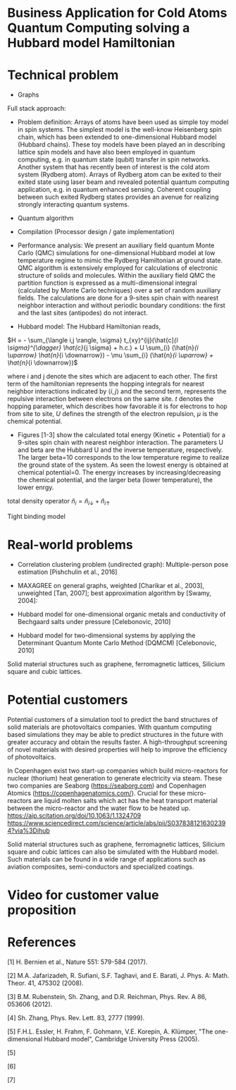 # Business Application for Cold Atoms Quantum Computing solving a Hubbard model Hamiltonian


# Technical problem

- Graphs

Full stack approach:

- Problem definition:
 Arrays of atoms have been used as simple toy model in spin systems. The simplest model is the well-know Heisenberg spin chain, which has been extended to one-dimensional Hubbard model (Hubbard chains). These toy models have been played an in describing lattice spin models and have also been employed in quantum computing, e.g. in quantum state (qubit) transfer in spin networks. Another system that has recently been of interest is the cold atom system (Rydberg atom). Arrays of Rydberg atom can be exited to their exited state using laser beam and revealed potential quantum computing application, e.g. in quantum enhanced sensing. Coherent coupling between such exited Rydberg states provides an avenue for realizing strongly interacting quantum systems.

- Quantum algorithm

- Compilation (Processor design / gate implementation)

- Performance analysis: 
  We present an auxiliary field quantum Monte Carlo (QMC) simulations for one-dimensional Hubbard model at low temperature regime to mimic the Rydberg Hamiltonian at ground state. QMC algorithm is extensively employed for calculations of electronic structure of solids and molecules. Within the auxiliary field QMC the partition function is expressed as a multi-dimensional integral (calculated by Monte Carlo techniques) over a set of random auxiliary fields. The calculations are done for a 9-sites spin chain with nearest neighbor interaction and without periodic boundary conditions: the first and the last sites (antipodes) do not interact.

- Hubbard model: The Hubbard Hamiltonian reads,

$H = - \sum_{\langle i,j \rangle, \sigma} t_{xy}^{ij}(\hat{c]_{i \sigma}^{\dagger} \hat{c}_{j \sigma} + h.c.) + U \sum_{i} (\hat{n}_{i \uparrow} \hat{n}_{i \downarrow}) - \mu \sum_{i} (\hat{n}_{i \uparrow} + \hat{n}_{i \downarrow})$

where i and j denote the sites which are adjacent to each other. 
The first term of the hamiltonian represents the hopping integrals for nearest neighbor interactions indicated by $\langle i,j \rangle$ and the second term, represents the repulsive interaction between electrons on the same site. $t$ denotes the hopping parameter, which describes how favorable it is for electrons to hop from site to site, $U$ defines the strength of the electron repulsion, $\mu$ is the chemical potential.


- Figures [1-3] show the calculated total energy (Kinetic + Potential) for a 9-sites spin chain with nearest neighbor interaction. The parameters U and beta are the Hubbard U and the inverse temperature, respectively. The larger beta=10 corresponds to the low temperature regime to realize the ground state of the system. As seen the lowest energy is obtained at chemical potential=0. The energy increases by increasing/decreasing the chemical potential, and the larger beta (lower temperature), the lower enrgy.  

total density operator $\hat{n}_i = \hat{n}_{i \downarrow} + \hat{n}_{i \uparrow}$

Tight binding model


# Real-world problems

- Correlation clustering problem (undirected graph): Multiple-person pose estimation [Pishchulin et al., 2016]

- MAXAGREE on general graphs, weighted [Charikar et al., 2003], unweighted [Tan, 2007]; best approximation algorithm by [Swamy, 2004]: 

- Hubbard model for one-dimensional organic metals and conductivity of Bechgaard salts under pressure [Celebonovic, 2010]

- Hubbard model for two-dimensional systems by applying the Determinant Quantum Monte Carlo Method (DQMCM) [Celebonovic, 2010]

Solid material structures such as graphene, ferromagnetic lattices, Silicium square and cubic lattices.

# Potential customers

Potential customers of a simulation tool to predict the band structures of solid materials are photovoltaics companies. With quantum computing based simulations they may be able to predict structures in the future with greater accuracy and obtain the results faster. A high-throughput screening of novel materials with desired properties will help to improve the efficiency of photovoltaics.

In Copenhagen exist two start-up companies which build micro-reactors for nuclear (thorium) heat generation to generate electricity via steam. These two companies are Seaborg (https://seaborg.com) and Copenhagen Atomics (https://copenhagenatomics.com/). Crucial for these micro-reactors are liquid molten salts which act has the heat transport material between the micro-reactor and the water flow to be heated up.
https://aip.scitation.org/doi/10.1063/1.1324709
https://www.sciencedirect.com/science/article/abs/pii/S0378381216302394?via%3Dihub

Solid material structures such as graphene, ferromagnetic lattices, Silicium square and cubic lattices can also be simulated with the Hubbard model. Such materials can be found in a wide range of applications such as aviation composites, semi-conductors and specialized coatings.


# Video for customer value proposition


# References

[1] H. Bernien et al., Nature 551: 579-584 (2017).

[2] M.A. Jafarizadeh, R. Sufiani, S.F. Taghavi, and E. Barati, J. Phys. A: Math. Theor. 41, 475302 (2008).

[3] B.M. Rubenstein, Sh. Zhang, and D.R. Reichman, Phys. Rev. A 86, 053606 (2012).

[4] Sh. Zhang, Phys. Rev. Lett. 83, 2777 (1999).

[5] F.H.L. Essler, H. Frahm, F. Gohmann, V.E. Korepin, A. Klümper, "The one-dimensional Hubbard model", Cambridge University Press (2005).

[5]

[6]

[7]
